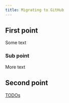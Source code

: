```yaml
---
title: Migrating to GitHub
---
```


## First point

Some text

### Sub point

More text

## Second point

[TODOs](./migration-todo-list.md)

